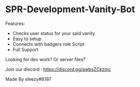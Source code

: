 # SPR-Development-Vanity-Bot
Features:
+ Checks user status for your said vanity
+ Easy to setup 
+ Connects with badgers role Script 
+ Full Support 

Looking for dev work? Or server files? 

Join our discord : 
https://discord.gg/awbsZCkzmc


Made By sleezy#6197
